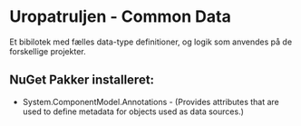 # Uropatruljen - Common Data

Et bibilotek med fælles data-type definitioner, og logik som anvendes på de forskellige projekter.

## NuGet Pakker installeret:
* System.ComponentModel.Annotations - (Provides attributes that are used to define metadata for objects used as data sources.)